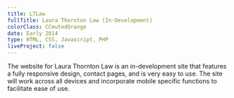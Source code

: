 ```yaml
---
title: LTLaw
fullTitle: Laura Thornton Law (In-Development)
colorClass: CCmutedOrange
date: Early 2014
type: HTML, CSS, Javascript, PHP
liveProject: false
---
```


The website for Laura Thornton Law is an in-development site that features a fully responsive design, contact pages, and is very easy to use. The site will work across all devices and incorporate mobile specific functions to facilitate ease of use.
